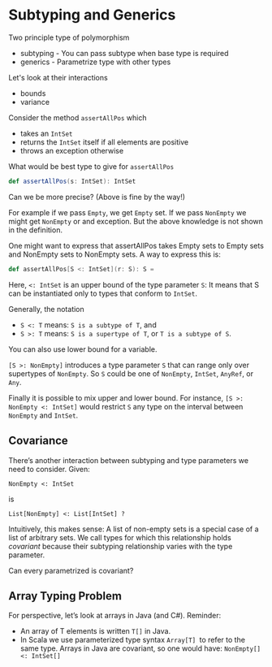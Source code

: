# Subtyping and Generics

Two principle type of polymorphism

* subtyping - You can pass subtype when base type is required
* generics - Parametrize type with other types

Let's look at their interactions

* bounds
* variance

Consider the method `assertAllPos` which 

* takes an `IntSet`
* returns the `IntSet` itself if all elements are positive
* throws an exception otherwise

What would be best type to give for `assertAllPos` 

```scala
def assertAllPos(s: IntSet): IntSet

```

Can we be more precise? (Above is fine by the way!)

For example if we pass `Empty`, we get `Empty` set. If we pass `NonEmpty` we might get `NonEmpty` or and exception. But the above knowledge is not shown in the definition.

One might want to express that assertAllPos takes Empty sets to
Empty sets and NonEmpty sets to NonEmpty sets.
A way to express this is:
```scala
def assertAllPos[S <: IntSet](r: S): S =

```

Here, `<: IntSet` is an upper bound of the type parameter `S`:
It means that S can be instantiated only to types that conform to `IntSet`.

Generally, the notation

* `S <: T` means: `S is a subtype of T`, and
* `S >: T` means: `S is a supertype of T`, or `T is a subtype of S`. 

You can also use lower bound for a variable.

`[S >: NonEmpty]` introduces a type parameter `S` that can range only over supertypes of `NonEmpty`.
So `S` could be one of `NonEmpty`, `IntSet`, `AnyRef`, or `Any`.

Finally it is possible to mix upper and lower bound.
For instance, `[S >: NonEmpty <: IntSet]` would restrict `S` any type on the interval between `NonEmpty` and
`IntSet`.

## Covariance

There’s another interaction between subtyping and type parameters
we need to consider. Given:

`NonEmpty <: IntSet`


is


`List[NonEmpty] <: List[IntSet] ?`


Intuitively, this makes sense: A list of non-empty sets is a special
case of a list of arbitrary sets.
We call types for which this relationship holds *covariant* because
their subtyping relationship varies with the type parameter.

Can every parametrized is covariant?

## Array Typing Problem

For perspective, let’s look at arrays in Java (and C#).
Reminder:

*  An array of T elements is written `T[]` in Java.
* In Scala we use parameterized type syntax `Array[T] `to refer to the same type.
Arrays in Java are covariant, so one would have:
`NonEmpty[] <: IntSet[]`
